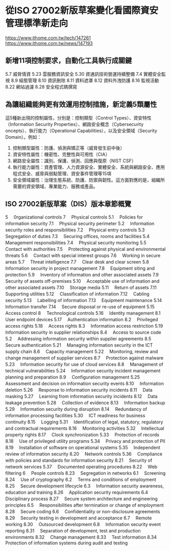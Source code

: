 # 從ISO 27002新版草案變化看國際資安管理標準新走向
https://www.ithome.com.tw/tech/147261 <br>
https://www.ithome.com.tw/news/147193
## 新增11項控制要求，自動化工具執行成關鍵
5.7	威脅情資
5.23	雲服務資訊安全
5.30	資通訊技術營運持續整備
7.4	實體安全監視
8.9	組態管理
8.10	資訊刪除
8.11	資料遮罩
8.12	資料外洩防護
8.16	監視活動
8.22	網站過濾
8.28	安全程式碼撰寫
## 為讓組織能夠更有效運用控制措施，新定義5類屬性
這5種新出現的控制屬性，分別是：控制類型（Control Types）、資安特性（Information Security Properties）、網路安全概念（Cybersecurity oncepts）、執行能力（Operational Capabilities），以及安全領域（Security Domain）。例如：
1. 控制類型屬性：防護、偵測與矯正等（威脅發生前中後）
2. 資安特性屬性：機密性、完整性與可用性（CIA）
3. 網路安全屬性：識別、保護、偵測、回應與復原（NIST CSF）
4. 執行能力屬性：資產管理、人力資源安全、實體安全、系統與網路安全、應用程式安全、威脅與弱點管理、資安事件管理等15項
5. 安全領域屬性：治理生態系統、防護、防禦與韌性。這方面對應的是，組織所需要的資安領域、專業能力、服務或產品。
## ISO 27002新版草案（DIS）版本章節概覽
5　	0rganizational controls	7　	Physical controls
5.1　	Policies for information security	7.1　	Physical security perimeter
5.2　	Information security roles and responsibilities	7.2　	Physical entry controls
5.3　	Segregation of duties	7.3　	Securing offices, rooms and facilities
5.4　	Management responsibilities	7.4　	Physical security monitoring
5.5　	Contact with authorities	7.5　	Protecting against physical and environmental threats
5.6　	Contact with special interest groups	7.6　	Working in secure areas
5.7　	Threat intelligence	7.7　	Clear desk and clear screen
5.8　	Information security in project management	7.8　	Equipment siting and protection
5.9　	Inventory of information and other associated assets	7.9　	Security of assets off-premises
5.10　	Acceptable use of information and other associated assets	7.10　	Storage media
5.11　	Return of assets	7.11　	Supporting utilities
5.12　	Classification of information	7.12　	Cabling security
5.13　	Labelling of information	7.13　	Equipment maintenance
5.14　	Information transfer	7.14　	Secure disposal or re-use of equipment
5.15　	Access control	8　	Technological controls
5.16　	Identity management	8.1　	User endpoint devices
5.17　	Authentication information	8.2　	Privileged access rights
5.18　	Access rights	8.3　	Information access restriction
5.19　	Information security in supplier relationships	8.4　	Access to source code
5.2　	Addressing information security within supplier agreements	8.5　	Secure authentication
5.21　	Managing information security in the ICT supply chain	8.6　	Capacity management
5.22　	Monitoring, review and change management of supplier services	8.7　	Protection against malware
5.23　	Information security for use of cloud services	8.8　	Management of technical vulnerabilities
5.24　	Information security incident management planning and preparation	8.9　	Configuration management
5.25　	Assessment and decision on information security events	8.10　	Information deletion
5.26　	Response to information security incidents	8.11　	Data masking
5.27　	Learning from information security incidents	8.12　	Data leakage prevention
5.28　	Collection of evidence	8.13　	Information backup
5.29　	Information security during disruption	8.14　	Redundancy of information processing facilities
5.30　	ICT readiness for business continuity	8.15　	Logging
5.31　	Identification of legal, statutory, regulatory and contractual requirements	8.16　	Monitoring activities
5.32　	Intellectual property rights	8.17　	Clock synchronization
5.33　	Protection of records	8.18　	Use of privileged utility programs
5.34　	Privacy and protection of PlI	8.19　	Installation of software on operational systems
5.35　	Independent review of information security	8.20　	Network controls
5.36　	Compliance with policies and standards for information security	8.21　	Security of network services
5.37　	Documented operating procedures	8.22　	Web filtering
6　	People controls	8.23　	Segregation in networks
6.1　	Screening	8.24　	Use of cryptography
6.2　	Terms and conditions of employment	8.25　	Secure development lifecycle
6.3　	Information security awareness, education and training	8.26　	Application security requirements
6.4　	Disciplinary process	8.27　	Secure system architecture and engineering principles
6.5　	Responsibilities after termination or change of employment	8.28　	Secure coding
6.6　	Confidentiality or non-disclosure agreements	8.29　	Security testing in development and acceptance
6.7　	Remote working	8.30　	Outsourced development
6.8　	Information security event reporting	8.31　	Separation of development, test and production environments
 	 	8.32　	Change management
 	 	8.33　	Test information
 	 	8.34　	Protection of information systems during audit and testing
